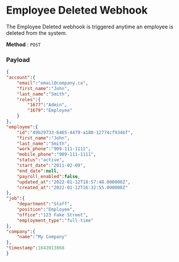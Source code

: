 # Employee Deleted Webhook

The Employee Deleted webhook is triggered anytime an employee is deleted from the system.

**Method** : `POST`

### Payload

```json
{
"account":{
    "email":"email@company.ca",
    "first_name":"John",
    "last_name":"Smith",
    "roles":{
        "1677":"Admin",
        "1679":"Employee"
    }
},
"employee":{
    "id":"49b29733-6465-4479-a180-12774cf934bf",
    "first_name":"John",
    "last_name":"Smith",
    "work_phone":"909-111-1111",
    "mobile_phone":"909-111-1111",
    "status":"active",
    "start_date":"2011-02-09",
    "end_date":null,
    "payroll_enabled":false,
    "updated_at":"2022-01-12T18:57:48.000000Z",
    "created_at":"2022-01-12T16:32:55.000000Z"
},
"job":{
    "department":"Staff",
    "position":"Employee",
    "office":"123 Fake Street",
    "employment_type":"full-time"
},
"company":{
    "name":"My Company"
},
"timestamp":1642013868
}
```

